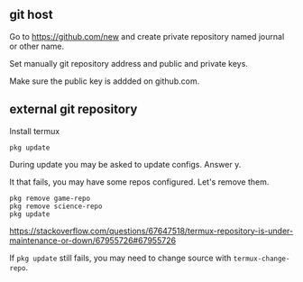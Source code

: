 
## git host

Go to https://github.com/new and create private repository named journal or other name.


Set manually git repository address and public and private keys.

Make sure the public key is addded on github.com.

## external git repository

Install termux

`pkg update`

During update you may be asked to update configs. Answer y.

It that fails, you may have some repos configured. Let's remove them.


```
pkg remove game-repo
pkg remove science-repo
pkg update
```

https://stackoverflow.com/questions/67647518/termux-repository-is-under-maintenance-or-down/67955726#67955726

If `pkg update` still fails, you may need to change source with `termux-change-repo`.


